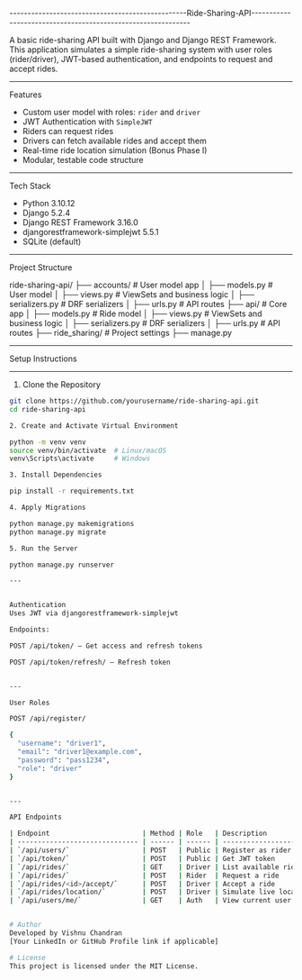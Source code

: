 -------------------------------------------------Ride-Sharing-API-------------------------------------------------------------

A basic ride-sharing API built with Django and Django REST Framework. This application simulates a simple ride-sharing system with user roles (rider/driver), JWT-based authentication, and endpoints to request and accept rides.

---

Features

- Custom user model with roles: `rider` and `driver`
- JWT Authentication with `SimpleJWT`
- Riders can request rides
- Drivers can fetch available rides and accept them
- Real-time ride location simulation (Bonus Phase I)
- Modular, testable code structure

---

Tech Stack

- Python 3.10.12
- Django 5.2.4
- Django REST Framework 3.16.0
- djangorestframework-simplejwt 5.5.1
- SQLite (default)

---

Project Structure

ride-sharing-api/
├── accounts/ # User model app
│ ├── models.py # User model
│ ├── views.py # ViewSets and business logic
│ ├── serializers.py # DRF serializers
│ ├── urls.py # API routes
├── api/ # Core app
│ ├── models.py # Ride model
│ ├── views.py # ViewSets and business logic
│ ├── serializers.py # DRF serializers
│ ├── urls.py # API routes
├── ride_sharing/ # Project settings
├── manage.py


---

Setup Instructions

---

1. Clone the Repository

```bash
git clone https://github.com/yourusername/ride-sharing-api.git
cd ride-sharing-api

2. Create and Activate Virtual Environment

python -m venv venv
source venv/bin/activate  # Linux/macOS
venv\Scripts\activate     # Windows

3. Install Dependencies

pip install -r requirements.txt

4. Apply Migrations

python manage.py makemigrations
python manage.py migrate

5. Run the Server

python manage.py runserver

---


Authentication
Uses JWT via djangorestframework-simplejwt

Endpoints:

POST /api/token/ – Get access and refresh tokens

POST /api/token/refresh/ – Refresh token


---

User Roles

POST /api/register/

{
  "username": "driver1",
  "email": "driver1@example.com",
  "password": "pass1234",
  "role": "driver"
}


---

API Endpoints

| Endpoint                       | Method | Role   | Description                           |
| ------------------------------ | ------ | ------ | ------------------------------------- |
| `/api/users/`                  | POST   | Public | Register as rider or driver           |
| `/api/token/`                  | POST   | Public | Get JWT token                         |
| `/api/rides/`                  | GET    | Driver | List available rides                  |
| `/api/rides/`                  | POST   | Rider  | Request a ride                        |
| `/api/rides/<id>/accept/`      | POST   | Driver | Accept a ride                         |
| `/api/rides/location/`         | POST   | Driver | Simulate live location update         |
| `/api/users/me/`               | GET    | Auth   | View current user info                |


# Author
Developed by Vishnu Chandran
[Your LinkedIn or GitHub Profile link if applicable]

# License
This project is licensed under the MIT License.


